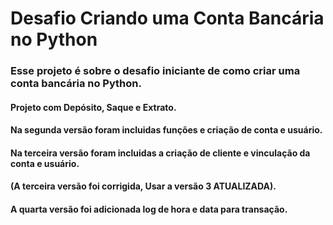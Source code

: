 # Desafio Criando uma Conta Bancária no Python

### Esse projeto é sobre o desafio iniciante de como criar uma conta bancária no Python.

#### Projeto com Depósito, Saque e Extrato.
#### Na segunda versão foram incluidas funções e criação de conta e usuário.
#### Na terceira versão foram incluidas a criação de cliente e vinculação da conta e usuário. 
#### (A terceira versão foi corrigida, Usar a versão 3 ATUALIZADA).
#### A quarta versão foi adicionada log de hora e data para transação.
